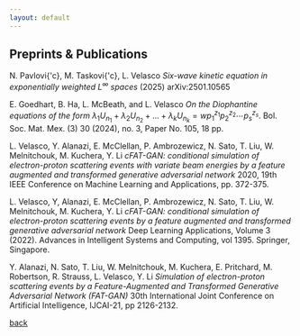```yaml
---
layout: default
---
```


## Preprints & Publications

N. Pavlovi{\'c}, M. Taskovi{\'c}, L. Velasco _Six-wave kinetic equation in exponentially weighted $L^\infty$ spaces_ (2025) arXiv:2501.10565 <br>

E. Goedhart, B. Ha, L. McBeath, and L. Velasco _On the Diophantine equations of the form_$~\lambda_1U_{n_1} + \lambda_2U_{n_2} + \dots + \lambda_kU_{n_k} = wp_1^{z_1}p_2^{z_2}\cdots p_s^{z_s}$. Bol. Soc. Mat. Mex. (3)   30 (2024), no. 3, Paper No. 105, 18 pp. <br>

L. Velasco, Y. Alanazi, E. McClellan, P. Ambrozewicz, N. Sato, T. Liu, W. Melnitchouk, M. Kuchera, Y. Li _cFAT-GAN: conditional simulation of electron-proton scattering events with variate beam energies by a feature augmented and transformed generative adversarial network_ 2020, 19th IEEE Conference on Machine Learning and Applications, pp. 372-375.  <br>

L. Velasco, Y, Alanazi, E. McClellan, P. Ambrozewicz, N. Sato, T. Liu, W. Melnitchouk, M. Kuchera, Y. Li _cFAT-GAN: conditional simulation of electron-proton scattering events by a feature augmented and transformed generative adversarial network_ Deep Learning Applications, Volume 3 (2022). Advances in Intelligent Systems and Computing, vol 1395. Springer, Singapore. <br>

Y. Alanazi, N. Sato, T. Liu, W. Melnitchouk, M. Kuchera, E. Pritchard, M. Robertson, R. Strauss, L. Velasco, Y. Li _Simulation of electron-proton scattering events by a Feature-Augmented and Transformed Generative Adversarial Network (FAT-GAN)_ 30th International Joint Conference on Artificial Intelligence, IJCAI-21, pp 2126-2132. <br>

[back](./)
